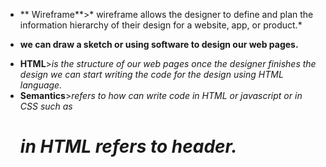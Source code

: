 + ** Wireframe**>* wireframe allows the designer to define and plan the information hierarchy of their design for a website, app, or product.*
* **we can draw a sketch or using software to design our web pages.**
+ **HTML**>*is the structure of our web pages once the designer finishes the design we can start writing the code for the design using HTML language.*
+ **Semantics**>*refers to how can write code in HTML or javascript or in
CSS such as <h1> in HTML refers to header.*
